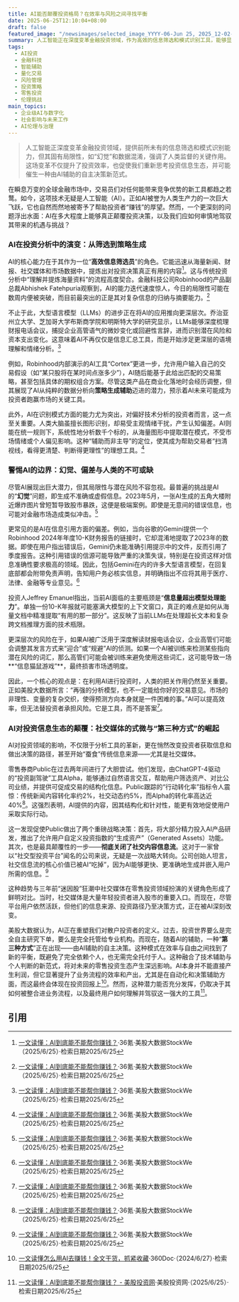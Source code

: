 ```yaml
---
title: AI能否颠覆投资格局？在效率与风险之间寻找平衡
date: 2025-06-25T12:10:04+08:00
draft: false
featured_image: "/newsimages/selected_image_YYYY-06-Jun 25, 2025_12-02-31-992.jpg"
summary: 人工智能正在深度变革金融投资领域，作为高效的信息筛选和模式识别工具，能够显著提升投资效率，甚至协助生成交易策略。然而，AI的“幻觉”和数据处理局限性等固有风险，凸显了人类监督和把关的不可或缺性。未来，AI有望重塑散户投资的信息获取和决策模式，催生一种“AI辅助的自主决策”新范式，彻底改变零售投资生态，但最终的风险承担和决策权仍应由人类掌握。
tags: 
  - AI投资
  - 金融科技
  - 智能辅助
  - 量化交易
  - 风险管理
  - 投资策略
  - 零售投资
  - 伦理挑战
main_topics: 
  - 企业级AI与数字化
  - 社会影响与未来工作
  - AI伦理与治理
---
```


> 人工智能正深度变革金融投资领域，提供前所未有的信息筛选和模式识别能力，但其固有局限性，如“幻觉”和数据混淆，强调了人类监督的关键作用。这场变革不仅提升了投资效率，也促使我们重新思考投资信息生态，并可能催生一种由AI辅助的自主决策新范式。

在瞬息万变的全球金融市场中，交易员们对任何能带来竞争优势的新工具都趋之若鹜。如今，这项技术无疑是人工智能（AI）。正如AI被誉为人类生产力的一次巨大飞跃，它也自然而然地被寄予了帮助投资者“赚钱”的厚望。然而，一个更深刻的问题浮出水面：AI在多大程度上能够真正颠覆投资决策，以及我们应如何审慎地驾驭其带来的机遇与挑战？

### AI在投资分析中的演变：从筛选到策略生成

AI的核心能力在于其作为一位“**高效信息筛选员**”的角色。它能迅速从海量新闻、财报、社交媒体和市场数据中，提炼出对投资决策真正有用的内容[^1]。这与传统投资分析中“理解并提炼海量资料”的流程高度契合。金融科技公司Robinhood的产品副总裁Abhishek Fatehpuria观察到，AI的能力迭代速度惊人，今日的局限性可能在数周内便被突破，而目前最突出的正是其对复杂信息的归纳与摘要能力。[^1]

不止于此，大型语言模型（LLMs）的进步正在将AI的应用推向更深层次。乔治亚州立大学、芝加哥大学布斯商学院和明斯特大学的研究显示，LLMs能够深度梳理财报电话会议，捕捉企业高管语气的微妙变化或回避性言辞，进而识别潜在风险和资本支出变化。这意味着AI不再仅仅是信息汇总工具，而是开始涉足更深层的语境理解和情绪分析。[^1]

例如，Robinhood内部演示的AI工具“Cortex”更进一步，允许用户输入自己的交易假设（如“某只股将在某时间点涨多少”），AI随后能基于此给出匹配的交易策略，甚至包括具体的期权组合方案。尽管这类产品在商业化落地时会经历调整，但其展现了AI从纯粹的数据分析向**策略生成辅助**迈进的潜力，预示着AI未来可能成为投资者跑赢市场的关键工具。

此外，AI在识别模式方面的能力尤为突出，对偏好技术分析的投资者而言，这一点至关重要。人类大脑虽擅长图形识别，却易受主观情绪干扰，产生认知偏差。AI则能在统一规则下，系统性地分析数千个标的，从海量图形中提取潜在模式，不受市场情绪或个人偏见影响。这种“辅助而非主导”的定位，使其成为帮助交易者“扫清视线，看得更清楚、判断得更理性”的理想工具。[^1]

### 警惕AI的边界：幻觉、偏差与人类的不可或缺

尽管AI展现出巨大潜力，但其局限性与潜在风险不容忽视。最普遍的挑战是AI的“**幻觉**”问题，即生成不准确或虚假信息。2023年5月，一张AI生成的五角大楼附近爆炸图片曾短暂导致股市暴跌，这便是极端案例。即使是无意间的错误信息，也可能对金融市场造成类似冲击。[^1]

更常见的是AI在信息引用方面的偏差。例如，当向谷歌的Gemini提供一个Robinhood 2024年年度10-K财务报告的链接时，它却混淆地提取了2023年的数据。即使在用户指出错误后，Gemini仍未能准确引用提示中的文件，反而引用了季度报告。这种引用错误的信源可能导致严重的决策失误，特别是在投资这样对信息准确性要求极高的领域。因此，包括Gemini在内的许多大型语言模型，在回复底部都会附带免责声明，告知用户务必核实信息，并明确指出不应将其用于医疗、法律、金融等专业意见。[^1]

投资人Jeffrey Emanuel指出，当前AI面临的主要瓶颈是“**信息量超出模型处理能力**”。单独一份10-K年报就可能塞满大模型的上下文窗口，真正的难点是如何从海量文档中精准提取“有用的那一部分”。这反映了当前LLMs在处理超长文本和复杂跨文档推理方面的技术瓶限。

更深层次的风险在于，如果AI被广泛用于深度解读财报电话会议，企业高管们可能会调整其发言方式来“迎合”或“规避”AI的侦测。如果一个AI被训练来检测某些指向潜在风险的词汇，那么高管们可能会被训练来避免使用这些词汇，这可能导致一场**“信息猫鼠游戏”**，最终损害市场透明度。

因此，一个核心的观点是：在利用AI进行投资时，人类的把关作用仍然至关重要。正如美股大数据所言：“再强的分析模型，也不一定能给你好的交易意见。市场的非理性、变量的复杂交织，使得预测方向本身就是一件困难的事。”AI可以提高效率，但无法替投资者承担风险。它是工具，而不是答案[^1]。

### AI对投资信息生态的颠覆：社交媒体的式微与“第三种方式”的崛起

AI对投资领域的影响，不仅限于分析工具的革新，更在悄然改变投资者获取信息和做出决策的路径，甚至开始“蚕食”传统信息来源——尤其是社交媒体。

零售券商Public在过去两年间进行了大胆尝试。他们发现，由ChatGPT-4驱动的“投资副驾驶”工具Alpha，能够通过自然语言交互，帮助用户筛选资产、对比公司业绩，并提供可促成交易的结构化信息。Public跟踪的“行动转化率”指标令人震惊：传统新闻内容转化率约2%，社交动态约5%，而Alpha的转化率高达近40%[^1]。这强烈表明，AI提供的内容，因其结构化和针对性，能更有效地促使用户采取实际行动。

这一发现促使Public做出了两个重磅战略决策：首先，将大部分精力投入AI产品研发，推出了允许用户自定义投资指数的“生成资产”（Generated Assets）功能。其次，也是最具颠覆性的一步——**彻底关闭了社交内容信息流**。这对于一家曾以“社交型投资平台”闻名的公司来说，无疑是一次战略大转向。公司创始人坦言，社交信息流的核心价值已被AI“吃掉”，因为AI能够更快、更准确地生成并嵌入用户所需的信息。[^1]

这种趋势与三年前“迷因股”狂潮中社交媒体在零售投资领域扮演的关键角色形成了鲜明对比。当时，社交媒体是大量年轻投资者进入股市的重要入口。而现在，尽管平台用户依然活跃，但他们的信息来源、投资路径乃至决策方式，正在被AI深刻改变。

美股大数据认为，AI正在重塑我们对散户投资者的定义。过去，投资世界要么是完全自主研究下单，要么是完全托管给专业机构。而现在，随着AI的辅助，一种“**第三种方式**”正在出现——由AI辅助的自主决策。这种模式在效率与自由之间找到了新的平衡，既避免了完全依赖个人，也无需完全托付于人。这种融合了技术辅助与个人判断的新范式，将对未来的零售投资生态产生深远影响。AI本身并不能直接产生利润，但它显著提升了业务流程的效率和产出，尤其是在自动化和决策辅助方面，而这最终会体现在投资回报上[^2]。然而，这种潜力能否充分发挥，仍取决于其如何被整合进业务流程，以及最终用户如何理解并驾驭这一强大的工具[^3]。

## 引用

[^1]: [一文读懂：AI到底能不能帮你赚钱？](https://m.36kr.com/p/3350016519790472)·36氪·美股大数据StockWe（2025/6/25）·检索日期2025/6/25
[^2]: [一文读懂怎么用AI去赚钱！全文干货，抓紧收藏](http://www.360doc.com/content/24/0627/20/242467_1127305405.shtml)·360Doc·（2024/6/27）·检索日期2025/6/25
[^3]: [一文读懂：AI到底能不能帮你赚钱？ - 美股投资网](https://www.tradesmax.com/component/k2/item/23336-%E4%B8%80%E6%96%87%E8%AF%BB%E6%87%82%EF%BC%9Aai%E5%88%B0%E5%BA%95%E8%83%BD%E4%B8%8D%E8%83%BD%E5%B8%AE%E4%BD%A0%E8%B5%9A%E9%92%B1%EF%BC%9F)·美股投资网·（2025/6/25）·检索日期2025/6/25
